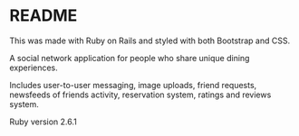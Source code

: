 # README

This was made with Ruby on Rails and styled with both Bootstrap and CSS.

A social network application for people who share unique dining experiences. 

Includes user-to-user messaging, image uploads, friend requests, newsfeeds of friends activity, reservation system, ratings and reviews system.

Ruby version 2.6.1
